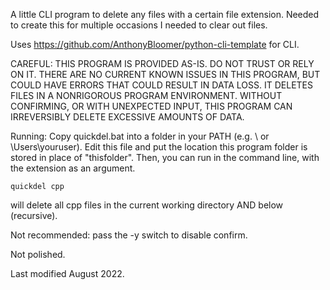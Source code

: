 A little CLI program to delete any files with a certain file extension. Needed to create this for multiple occasions
I needed to clear out files.

Uses https://github.com/AnthonyBloomer/python-cli-template for CLI.

CAREFUL: THIS PROGRAM IS PROVIDED AS-IS. DO NOT TRUST OR RELY ON IT. THERE ARE NO CURRENT KNOWN ISSUES IN THIS PROGRAM, 
BUT COULD HAVE ERRORS THAT COULD RESULT IN DATA LOSS. IT DELETES FILES IN A NONRIGOROUS PROGRAM ENVIRONMENT. WITHOUT CONFIRMING, 
OR WITH UNEXPECTED INPUT, THIS PROGRAM CAN IRREVERSIBLY DELETE EXCESSIVE AMOUNTS OF DATA.

Running:
Copy quickdel.bat into a folder in your PATH (e.g. \ or \Users\youruser\). Edit this file and put the location this program folder is 
stored in place of "thisfolder". 
Then, you can run in the command line, with the extension as an argument.

```
quickdel cpp
```

will delete all cpp files in the current working directory AND below (recursive).

Not recommended: pass the -y switch to disable confirm.

Not polished.

Last modified August 2022.